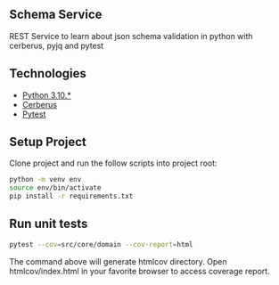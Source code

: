 ## Schema Service

REST Service to learn about json schema validation in python with cerberus, pyjq and pytest

## Technologies
* [Python 3.10.*](https://www.python.org/)
* [Cerberus](https://docs.python-cerberus.org/)
* [Pytest](https://docs.pytest.org/en/7.4.x/)

## Setup Project
Clone project and run the follow scripts into project root: 

```bash
python -m venv env
source env/bin/activate
pip install -r requirements.txt
```

## Run unit tests
```bash
pytest --cov=src/core/domain --cov-report=html
```

The command above will generate htmlcov directory. Open htmlcov/index.html in your favorite browser to access coverage report.

